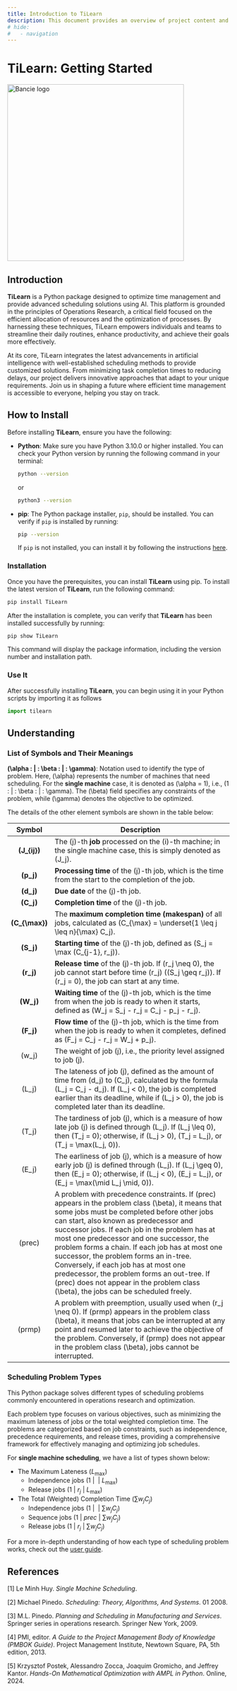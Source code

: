 ```yaml
---
title: Introduction to TiLearn
description: This document provides an overview of project content and the generalization of the various problems it addresses
# hide:
#   - navigation
---
```

# TiLearn: Getting Started

<a href="https://web.facebook.com/ngchibangg?__cft__[0]=AZUZx_Pe8u4-tiSh77gJQ1HR1YJ7SNb7CqCvr0Hkf8oO69J2fwebFyWGl9r68Kg3WmgWsUa-RCwdT2HzRTdCC8WW45Gtx_wO4AjBJKgfcLuIG94XDOYjlqq7SbS4q4D-KTjM8_CR_GQ5ZkeG7cliEFmlX6VyeDFxH5Jo8ubWPIg60g&__tn__=-]C%2CP-R" target="_blank">
  <picture>
    <source media="(prefers-color-scheme: dark)" srcset="https://github.com/Bancie/Optimization-Oracle/assets/144613141/e36031e2-c050-4f56-8c53-c4d851772af3" style="max-width: 100%; width: 400px; margin-bottom: 20px">
    <img alt="Bancie logo" src="https://github.com/Bancie/TiLearn/assets/144613141/9c35f828-8c29-444e-aafb-f298c2bdba93" width="400px">
  </picture>
</a>
<h3></h3>

## Introduction

**TiLearn** is a Python package designed to optimize time management and provide advanced scheduling solutions using AI. This platform is grounded in the principles of Operations Research, a critical field focused on the efficient allocation of resources and the optimization of processes. By harnessing these techniques, TiLearn empowers individuals and teams to streamline their daily routines, enhance productivity, and achieve their goals more effectively.

At its core, TiLearn integrates the latest advancements in artificial intelligence with well-established scheduling methods to provide customized solutions. From minimizing task completion times to reducing delays, our project delivers innovative approaches that adapt to your unique requirements. Join us in shaping a future where efficient time management is accessible to everyone, helping you stay on track.

## How to Install

Before installing **TiLearn**, ensure you have the following:

- **Python**: Make sure you have Python 3.10.0 or higher installed. You can check your Python version by running the following command in your terminal:

    ```bash
    python --version
    ```

    or 

    ```bash
    python3 --version
    ```

- **pip**: The Python package installer, `pip`, should be installed. You can verify if `pip` is installed by running:

    ```bash
    pip --version
    ```

    If `pip` is not installed, you can install it by following the instructions [here](https://pip.pypa.io/en/stable/installation/).

### Installation

Once you have the prerequisites, you can install **TiLearn** using pip. To install the latest version of **TiLearn**, run the following command:

```bash
pip install TiLearn
```

After the installation is complete, you can verify that **TiLearn** has been installed successfully by running:

```bash
pip show TiLearn
```

This command will display the package information, including the version number and installation path.

### Use It

After successfully installing **TiLearn**, you can begin using it in your Python scripts by importing it as follows

```python
import tilearn
```

## Understanding
### List of Symbols and Their Meanings

**\(\alpha \: | \: \beta \: | \: \gamma\)**: Notation used to identify the type of problem. Here, \(\alpha\) represents the number of machines that need scheduling. For the **single machine** case, it is denoted as \(\alpha = 1\), i.e., \(1 \: | \: \beta \: | \: \gamma\). The \(\beta\) field specifies any constraints of the problem, while \(\gamma\) denotes the objective to be optimized.

The details of the other element symbols are shown in the table below:

| Symbol | Description |
| :------: | ------ | 
| **\(J_{ij}\)** | The \(j\)-th **job** processed on the \(i\)-th machine; in the single machine case, this is simply denoted as \(J_j\). |
| **\(p_j\)** | **Processing time** of the \(j\)-th job, which is the time from the start to the completion of the job. |
| **\(d_j\)** | **Due date** of the \(j\)-th job. |
| **\(C_j\)** | **Completion time** of the \(j\)-th job. |
| **\(C_{\max}\)** | The **maximum completion time (makespan)** of all jobs, calculated as \(C_{\max} = \underset{1 \leq j \leq n}{\max} C_j\). |
| **\(S_j\)** | **Starting time** of the \(j\)-th job, defined as \(S_j = \max (C_{j-1}, r_j)\). |
| **\(r_j\)** | **Release time** of the \(j\)-th job. If \(r_j \neq 0\), the job cannot start before time \(r_j\) (\(S_j \geq r_j\)). If \(r_j = 0\), the job can start at any time. |
| **\(W_j\)** | **Waiting time** of the \(j\)-th job, which is the time from when the job is ready to when it starts, defined as \(W_j = S_j - r_j = C_j - p_j - r_j\). |
| **\(F_j\)** | **Flow time** of the \(j\)-th job, which is the time from when the job is ready to when it completes, defined as \(F_j = C_j - r_j = W_j + p_j\). |
| \(w_j\)     | The weight of job \(j\), i.e., the priority level assigned to job \(j\). |
| \(L_j\)     | The lateness of job \(j\), defined as the amount of time from \(d_j\) to \(C_j\), calculated by the formula \(L_j = C_j - d_j\). If \(L_j < 0\), the job is completed earlier than its deadline, while if \(L_j > 0\), the job is completed later than its deadline. |
| \(T_j\)     | The tardiness of job \(j\), which is a measure of how late job \(j\) is defined through \(L_j\). If \(L_j \leq 0\), then \(T_j = 0\); otherwise, if \(L_j > 0\), \(T_j = L_j\), or \(T_j = \max(L_j, 0)\). |
| \(E_j\)     | The earliness of job \(j\), which is a measure of how early job \(j\) is defined through \(L_j\). If \(L_j \geq 0\), then \(E_j = 0\); otherwise, if \(L_j < 0\), \(E_j = L_j\), or \(E_j = \max(\mid L_j \mid, 0)\). |
| \(prec\)    | A problem with precedence constraints. If \(prec\) appears in the problem class \(\beta\), it means that some jobs must be completed before other jobs can start, also known as predecessor and successor jobs. If each job in the problem has at most one predecessor and one successor, the problem forms a chain. If each job has at most one successor, the problem forms an in-tree. Conversely, if each job has at most one predecessor, the problem forms an out-tree. If \(prec\) does not appear in the problem class \(\beta\), the jobs can be scheduled freely. |
| \(prmp\)    | A problem with preemption, usually used when \(r_j \neq 0\). If \(prmp\) appears in the problem class \(\beta\), it means that jobs can be interrupted at any point and resumed later to achieve the objective of the problem. Conversely, if \(prmp\) does not appear in the problem class \(\beta\), jobs cannot be interrupted. |

### Scheduling Problem Types

This Python package solves different types of scheduling problems commonly encountered in operations research and optimization.

Each problem type focuses on various objectives, such as minimizing the maximum lateness of jobs or the total weighted completion time. The problems are categorized based on job constraints, such as independence, precedence requirements, and release times, providing a comprehensive framework for effectively managing and optimizing job schedules.

For **single machine scheduling**, we have a list of types shown below:

- The Maximum Lateness $\big(L_{\max}\big)$
    - Independence jobs $\big(1 \: | \:  \: | \: L_{\max}\big)$
    - Release jobs $\big(1 \: | \: r_j \: | \: L_{\max}\big)$
- The Total (Weighted) Completion Time $\big(\sum w_j C_j\big)$
    - Independence jobs $\big(1 \: | \:  \: | \: \sum w_j C_j\big)$
    - Sequence jobs $\big(1 \: | \: prec \: | \: \sum w_j C_j\big)$
    - Release jobs $\big(1 \: | \: r_j \: | \: \sum w_j C_j\big)$


For a more in-depth understanding of how each type of scheduling problem works, check out the [user guide](../user-guide/index.md).

## References

[1] Le Minh Huy. *Single Machine Scheduling*.

[2] Michael Pinedo. *Scheduling: Theory, Algorithms, And Systems*. 01 2008.

[3] M.L. Pinedo. *Planning and Scheduling in Manufacturing and Services*. Springer series in operations research. Springer New York, 2009.

[4] PMI, editor. *A Guide to the Project Management Body of Knowledge (PMBOK Guide)*. Project Management Institute, Newtown Square, PA, 5th edition, 2013.

[5] Krzysztof Postek, Alessandro Zocca, Joaquim Gromicho, and Jeffrey Kantor. *Hands-On Mathematical Optimization with AMPL in Python*. Online, 2024.
